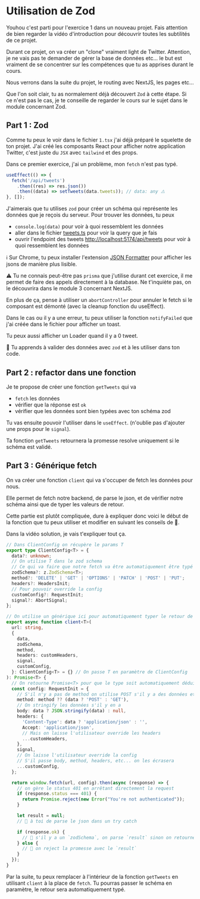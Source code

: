 # Utilisation de Zod

Youhou c'est parti pour l'exercice 1 dans un nouveau projet. Fais attention de bien
regarder la vidéo d'introduction pour découvrir toutes les subtilités de ce projet.

Durant ce projet, on va créer un "clone" vraiment light de Twitter. Attention, je ne vais pas te demander de gérer la base de données etc... le but est vraiment de se concentrer sur les compétences que tu as apprises durant le cours.

Nous verrons dans la suite du projet, le routing avec NextJS, les pages etc...

Que l'on soit clair, tu as normalement déjà découvert `Zod` à cette étape. Si ce n'est
pas le cas, je te conseille de regarder le cours sur le sujet dans le module concernant Zod.

## Part 1 : Zod

Comme tu peux le voir dans le fichier `1.tsx` j'ai déjà préparé le squelette de ton projet. J'ai créé les composants React pour afficher notre application Twitter, c'est juste du `JSX` avec `tailwind` et des props.

Dans ce premier exercice, j'ai un problème, mon `fetch` n'est pas typé.

```ts
useEffect(() => {
  fetch('/api/tweets')
    .then((res) => res.json())
    .then((data) => setTweets(data.tweets)); // data: any ⚠️
}, []);
```

J'aimerais que tu utilises `zod` pour créer un schéma qui représente les données que je
reçois du serveur. Pour trouver les données, tu peux

- `console.log(data)` pour voir à quoi ressemblent les données
- aller dans le fichier [tweets.ts](pages/api/tweets.ts) pour voir la query que je fais
- ouvrir l'endpoint des tweets [http://localhost:5174/api/tweets](http://localhost:5174/api/tweets) pour voir à quoi ressemblent les données

ℹ️ Sur Chrome, tu peux installer l'extension [JSON Formatter](https://chrome.google.com/webstore/detail/json-formatter/bcjindcccaagfpapjjmafapmmgkkhgoa/related?hl=pt) pour afficher les jsons de manière plus lisible.

⚠️ Tu ne connais peut-être pas `prisma` que j'utilise durant cet exercice, il me permet
de faire des appels directement à la database. Ne t'inquiète pas, on le découvrira dans le module 3 concernant NextJS.

En plus de ça, pense à utiliser un `abortController` pour annuler le fetch si le
composant est démonté (avec la cleanup fonction du useEffect).

Dans le cas ou il y a une erreur, tu peux utiliser la fonction `notifyFailed` que j'ai créée dans le fichier pour afficher un toast.

Tu peux aussi afficher un Loader quand il y a 0 tweet.

💌 Tu apprends à valider des données avec `zod` et à les utiliser dans ton code.

## Part 2 : refactor dans une fonction

Je te propose de créer une fonction `getTweets` qui va

- `fetch` les données
- vérifier que la réponse est `ok`
- vérifier que les données sont bien typées avec ton schéma zod

Tu vas ensuite pouvoir l'utiliser dans le `useEffect`. (n'oublie pas d'ajouter une props
pour le `signal`).

Ta fonction `getTweets` retournera la promesse resolve uniquement si le schéma est validé.

## Part 3 : Générique fetch

On va créer une fonction `client` qui va s'occuper de fetch les données pour nous.

Elle permet de fetch notre backend, de parse le json, et de vérifier notre schéma ainsi que de typer les valeurs de retour.

Cette partie est plutôt compliquée, dure à expliquer donc voici le début de la fonction
que tu peux utiliser et modifier en suivant les conseils de 🦁.

Dans la vidéo solution, je vais t'expliquer tout ça.

```ts
// Dans ClientConfig on récupère le params T
export type ClientConfig<T> = {
  data?: unknown;
  // On utilise T dans le zod schema
  // Ce qui va faire que notre fetch va être automatiquement être typé en fonction du schéma
  zodSchema?: z.ZodSchema<T>;
  method?: 'DELETE' | 'GET' | 'OPTIONS' | 'PATCH' | 'POST' | 'PUT';
  headers?: HeadersInit;
  // Pour pouvoir override la config
  customConfig?: RequestInit;
  signal?: AbortSignal;
};

// On utilise un générique ici pour automatiquement typer le retour de la fonction
export async function client<T>(
  url: string,
  {
    data,
    zodSchema,
    method,
    headers: customHeaders,
    signal,
    customConfig,
  }: ClientConfig<T> = {} // On passe T en paramètre de ClientConfig
): Promise<T> {
  // On retourne Promise<T> pour que le type soit automatiquement déduit
  const config: RequestInit = {
    // S'il n'y a pas de method on utilise POST s'il y a des données et GET sinon
    method: method ?? (data ? 'POST' : 'GET'),
    // On stringify les données s'il y en a
    body: data ? JSON.stringify(data) : null,
    headers: {
      'Content-Type': data ? 'application/json' : '',
      Accept: 'application/json',
      // Mais on laisse l'utilisateur override les headers
      ...customHeaders,
    },
    signal,
    // On laisse l'utilisateur override la config
    // S'il passe body, method, headers, etc... on les écrasera
    ...customConfig,
  };

  return window.fetch(url, config).then(async (response) => {
    // on gère le status 401 en arrêtant directement la request
    if (response.status === 401) {
      return Promise.reject(new Error("You're not authenticated"));
    }

    let result = null;
    // 🦁 à toi de parse le json dans un try catch

    if (response.ok) {
      // 🦁 s'il y a un `zodSchema`, on parse `result` sinon on retourne `result`
    } else {
      // 🦁 on reject la promesse avec le `result`
    }
  });
}
```

Par la suite, tu peux remplacer à l'intérieur de la fonction `getTweets` en utilisant
`client` à la place de `fetch`. Tu pourras passer le schéma en paramètre, le retour sera
automatiquement typé.
